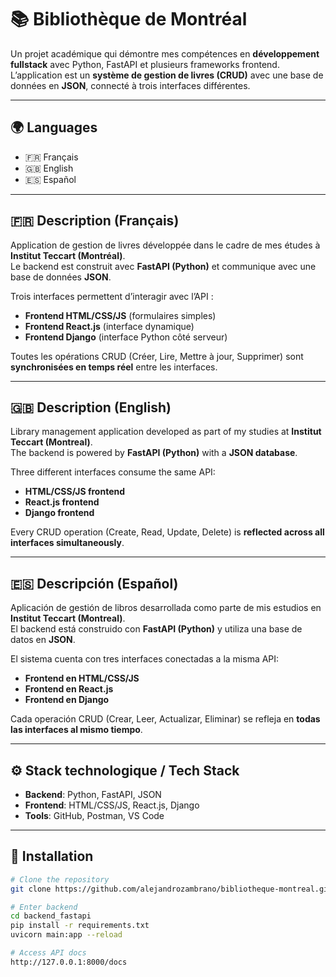 # 📚 Bibliothèque de Montréal

Un projet académique qui démontre mes compétences en **développement fullstack** avec Python, FastAPI et plusieurs frameworks frontend.  
L’application est un **système de gestion de livres (CRUD)** avec une base de données en **JSON**, connecté à trois interfaces différentes.

---

## 🌍 Languages
- 🇫🇷 Français
- 🇬🇧 English
- 🇪🇸 Español

---

## 🇫🇷 Description (Français)
Application de gestion de livres développée dans le cadre de mes études à **Institut Teccart (Montréal)**.  
Le backend est construit avec **FastAPI (Python)** et communique avec une base de données **JSON**.  

Trois interfaces permettent d’interagir avec l’API :
- **Frontend HTML/CSS/JS** (formulaires simples)
- **Frontend React.js** (interface dynamique)
- **Frontend Django** (interface Python côté serveur)

Toutes les opérations CRUD (Créer, Lire, Mettre à jour, Supprimer) sont **synchronisées en temps réel** entre les interfaces.

---

## 🇬🇧 Description (English)
Library management application developed as part of my studies at **Institut Teccart (Montreal)**.  
The backend is powered by **FastAPI (Python)** with a **JSON database**.  

Three different interfaces consume the same API:
- **HTML/CSS/JS frontend**
- **React.js frontend**
- **Django frontend**

Every CRUD operation (Create, Read, Update, Delete) is **reflected across all interfaces simultaneously**.

---

## 🇪🇸 Descripción (Español)
Aplicación de gestión de libros desarrollada como parte de mis estudios en **Institut Teccart (Montreal)**.  
El backend está construido con **FastAPI (Python)** y utiliza una base de datos en **JSON**.  

El sistema cuenta con tres interfaces conectadas a la misma API:
- **Frontend en HTML/CSS/JS**
- **Frontend en React.js**
- **Frontend en Django**

Cada operación CRUD (Crear, Leer, Actualizar, Eliminar) se refleja en **todas las interfaces al mismo tiempo**.

---

## ⚙️ Stack technologique / Tech Stack
- **Backend**: Python, FastAPI, JSON
- **Frontend**: HTML/CSS/JS, React.js, Django
- **Tools**: GitHub, Postman, VS Code

---

## 🚀 Installation
```bash
# Clone the repository
git clone https://github.com/alejandrozambrano/bibliotheque-montreal.git

# Enter backend
cd backend_fastapi
pip install -r requirements.txt
uvicorn main:app --reload

# Access API docs
http://127.0.0.1:8000/docs
